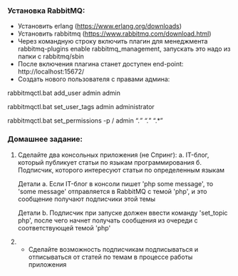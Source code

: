 ### Установка RabbitMQ:

- Установить erlang (https://www.erlang.org/downloads)
- Установить rabbitmq (https://www.rabbitmq.com/download.html)
- Через командную строку включить плагин для менеджмента
rabbitmq-plugins enable rabbitmq_management, 
запускать это надо из папки с rabbitmq/sbin
- После включения плагина станет доступен end-point: http://localhost:15672/
- Создать нового пользователя с правами админа:

rabbitmqctl.bat add_user admin admin 

rabbitmqctl.bat set_user_tags admin administrator

rabbitmqctl.bat set_permissions -p / admin “.*” “.*” “.*”

### Домашнее задание:
1. Сделайте два консольных приложения (не Спринг):
  а. IT-блог, который публикует статьи по языкам программирования
  б. Подписчик, которого интересуют статьи по определенным языкам

    Детали a. Если IT-блог в консоли пишет 'php some message', то 'some message'
    отправляется в RabbitMQ с темой 'php', и это сообщение получают подписчики
    этой темы

    Детали b. Подписчик при запуске должен ввести команду 'set_topic php', после
    чего начнет получать сообщения из очереди с соответствующей темой 'php'
   
2. * Сделайте возможность подписчикам подписываться и отписываться от статей по темам
в процессе работы приложения